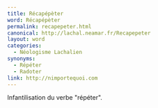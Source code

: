 ```yaml
---
title: Récapépèter
word: Récapépèter
permalink: recapepeter.html
canonical: http://lachal.neamar.fr/Recapepeter
layout: word
categories:
  - Néologisme Lachalien
synonyms:
  - Répéter
  - Radoter
link: http://nimportequoi.com
---
```


Infantilisation du verbe &quot;répéter&quot;.

